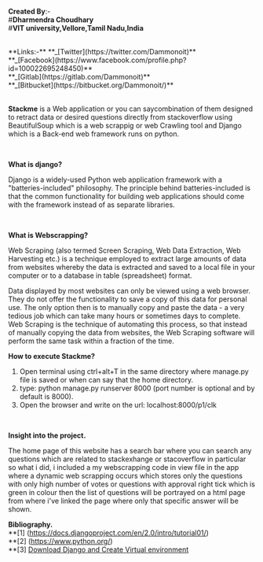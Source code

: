 **Created By**:- <br/>
   #**Dharmendra Choudhary**<br/>
   #**VIT university,Vellore,Tamil Nadu,India**

<br/>
**Links:-**   
**_[Twitter](https://twitter.com/Dammonoit)**  <br/>
**_[Facebook](https://www.facebook.com/profile.php?id=100022695248450)** <br/>
**_[Gitlab](https://gitlab.com/Dammonoit)** <br/>
**_[Bitbucket](https://bitbucket.org/Dammonoit/)** <br/>

<br/>

**Stackme** is a Web application or you can saycombination of them designed to retract data or desired questions directly from stackoverflow using BeautifulSoup which is a web scrappig or web Crawling tool and Django which is a Back-end web framework runs on python.

<br/>                                                    

**What is django?**

Django is a widely-used Python web application framework with a "batteries-included" philosophy. The principle behind batteries-included is that the common functionality for building web applications should come with the framework instead of as separate libraries.

<br/>                                                   
                                                    
**What is Webscrapping?**

Web Scraping (also termed Screen Scraping, Web Data Extraction, Web Harvesting etc.) is a technique employed to extract large amounts of data from websites whereby the data is extracted and saved to a local file in your computer or to a database in table (spreadsheet) format.

Data displayed by most websites can only be viewed using a web browser. They do not offer the functionality to save a copy of this data for personal use. The only option then is to manually copy and paste the data - a very tedious job which can take many hours or sometimes days to complete. Web Scraping is the technique of automating this process, so that instead of manually copying the data from websites, the Web Scraping software will perform the same task within a fraction of the time.
<br/>
                                                 
**How to execute Stackme?**

1. Open terminal using ctrl+alt+T in the same directory where manage.py file is saved or when can say that the home directory.
2. type: python manage.py runserver 8000   (port number is optional and by default is 8000).
3. Open the browser and write on the url: localhost:8000/p1/clk 
<br/>
                                                 

**Insight into the project.**

The home page of this website has a search bar where you can search any questions which are related to stackexhange or stacoverflow in particular so what i did, i included a my webscrapping code in view file in the app where a dynamic web scrapping occurs which stores only the questions with only high number of votes or questions with approval right tick which is green in colour then the list of questions will be portrayed on a html page from where i've linked the page where only that specific answer will be shown.

**Bibliography.**<br/>
**[1] (https://docs.djangoproject.com/en/2.0/intro/tutorial01/)  <br/>
**[2] (https://www.python.org/)   <br/>
**[3] [Download Django and Create Virtual environment](https://www.howtoforge.com/tutorial/how-to-install-django-on-ubuntu/) 


